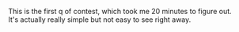This is the first q of contest, which took me 20 minutes to figure out.\
It's actually really simple but not easy to see right away.